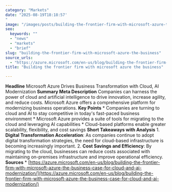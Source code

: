 ```yaml
---
category: "Markets"
date: "2025-08-19T18:18:57'"
image: "/images/posts/building-the-frontier-firm-with-microsoft-azure-the-business.png"
seo:
  keywords: ""
  - "news"
  - "markets"
  - "brief"
slug: "building-the-frontier-firm-with-microsoft-azure-the-business"
source_urls:
  - "https://azure.microsoft.com/en-us/blog/building-the-frontier-firm-with-microsoft-azure-the-business-case-for-cloud-and-ai-modernization/"
title: "Building the frontier firm with microsoft azure the business"

---
```


**Headline** Microsoft Azure Drives Business Transformation with Cloud, AI Modernization  **Summary Meta Description** Companies can harness the power of cloud and artificial intelligence to drive innovation, increase agility, and reduce costs. Microsoft Azure offers a comprehensive platform for modernizing business operations.  **Key Points**  * Companies are turning to cloud and AI to stay competitive in today's fast-paced business environment * Microsoft Azure provides a suite of tools for migrating to the cloud and leveraging AI capabilities * Cloud-based platforms enable greater scalability, flexibility, and cost savings  **Short Takeaways with Analysis**  1. **Digital Transformation Acceleration**: As companies continue to adopt digital transformation strategies, the need for cloud-based infrastructure is becoming increasingly important. 2. **Cost Savings and Efficiency**: By migrating to the cloud, businesses can reduce costs associated with maintaining on-premises infrastructure and improve operational efficiency.  **Sources** * [https://azure.microsoft.com/en-us/blog/building-the-frontier-firm-with-microsoft-azure-the-business-case-for-cloud-and-ai-modernization/](https://azure.microsoft.com/en-us/blog/building-the-frontier-firm-with-microsoft-azure-the-business-case-for-cloud-and-ai-modernization/)